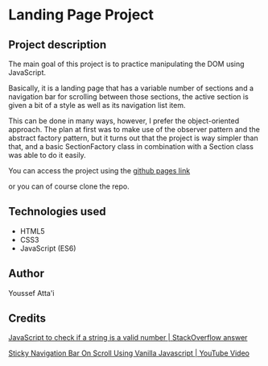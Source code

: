 # Landing Page Project

## Project description
The main goal of this project is to practice manipulating the DOM using JavaScript.

Basically, it is a landing page that has a variable number of sections and a navigation bar for scrolling between those sections, the active section is given a bit of a style as well as its navigation list item.

This can be done in many ways, however, I prefer the object-oriented approach.
The plan at first was to make use of the observer pattern and the abstract factory pattern, but it turns out that the project is way simpler than that, and a basic SectionFactory class in combination with a Section class was able to do it easily.

You can access the project using the [github pages link](https://youssef-attai.github.io/landing-page/)

or you can of course clone the repo.

## Technologies used
- HTML5
- CSS3
- JavaScript (ES6)

## Author
Youssef Atta'i

## Credits
[JavaScript to check if a string is a valid number | StackOverflow answer](https://stackoverflow.com/a/175746)

[Sticky Navigation Bar On Scroll Using Vanilla Javascript | YouTube Video](https://www.youtube.com/watch?v=6HFpw5fcaD8&ab_channel=OnlineTutorials)
